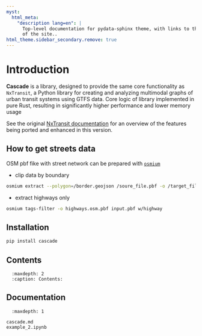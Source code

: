 ```yaml
---
myst:
  html_meta:
    "description lang=en": |
      Top-level documentation for pydata-sphinx theme, with links to the rest
      of the site..
html_theme.sidebar_secondary.remove: true
---
```


# Introduction

**Cascade** is a library, designed to provide
the same core functionality as `NxTransit`,
a Python library for creating and analyzing
multimodal graphs of urban transit systems using GTFS data.
Core logic of library implemented in pure Rust, resulting in
significantly higher performance and lower memory usage

See the original [NxTransit documentation](https://nxtransit.readthedocs.io/en/latest/) for an overview of the features being ported and enhanced in this version.

## How to get streets data

OSM pbf fike with street network can be prepared with [`osmium`](https://osmcode.org/osmium-tool/)

- clip data by boundary

```bash
osmium extract --polygon=/border.geojson /soure_file.pbf -o /target_file.pbf
```

- extract highways only

```bash
osmium tags-filter -o highways.osm.pbf input.pbf w/highway
```

## Installation

```python
pip install cascade
```

## Contents

```{toctree}
  :maxdepth: 2
  :caption: Contents:
```

## Documentation

```{toctree}
  :maxdepth: 1

cascade.md
example_2.ipynb
```
